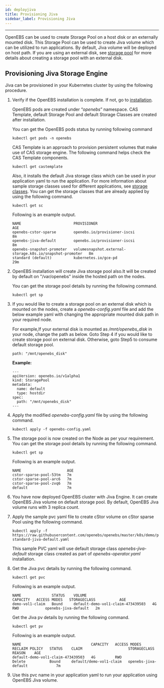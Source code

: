 ```yaml
---
id: deployjiva
title: Provisioning Jiva
sidebar_label: Provisioning Jiva
---
```

------

OpenEBS can be used to create Storage Pool on a host disk or an externally mounted disk. This Storage Pool can be used to create Jiva volume which can be utilized to run applications. By default, Jiva volume will be deployed on host path. If you are using an external disk, see [storage pool](/docs/next/setupstoragepools.html#configuring-a-storage-pool-on-openebs) for more details about creating a storage pool with an external disk. 

## Provisioning Jiva Storage Engine

Jiva can be provisioned in your Kubernetes cluster by using the following procedure. 

1. Verify if the OpenEBS installation is complete. If not, go to [installation](/docs/next/installation.html).

   OpenEBS pods are created under “*openebs*” namespace. CAS Template, default Storage Pool and default Storage Classes are created after installation.

   You can get the OpenEBS pods status by running following command

   ```
   kubectl get pods -n openebs
   ```

   CAS Template is an approach to provision persistent volumes that make use of CAS storage engine. The following command helps check the CAS Template components.

   ```
   kubectl get castemplate
   ```

   Also, it installs the default Jiva storage class which can be used in your application yaml to run the application. For more information about sample storage classes used for different applications, see [storage classes](/docs/next/setupstorageclasses.html). You can get the storage classes that are already applied by using the following command.

   ```
   kubectl get sc
   ```

   Following is an example output.

   ```
   NAME                        PROVISIONER                                                AGE
   openebs-cstor-sparse        openebs.io/provisioner-iscsi                               8m
   openebs-jiva-default        openebs.io/provisioner-iscsi                               8m
   openebs-snapshot-promoter   volumesnapshot.external-storage.k8s.io/snapshot-promoter   8m
   standard (default)          kubernetes.io/gce-pd                                       29m
   ```


2. OpenEBS installation will create Jiva storage pool also.It will be created by default on "/var/openebs" inside the hosted path on the nodes. 

      You can get the storage pool details by running the following command. 

      ```
      kubectl get sp
      ```

3. If you would like to create a storage pool on an external disk which is mounted on the nodes, create a  *openebs-config.yaml* file and add the below example yaml with changing the appropriate mounted disk path in your required node. 

      For example,If your external disk is mounted as */mnt/openebs_disk* in your node, change the path as below. Goto Step 4 if you would like to create storage pool on external disk. Otherwise, goto Step5 to consume default storage pool.

      ```
      path: "/mnt/openebs_disk"
      ```

      **Example:**

      ```
      ---
      apiVersion: openebs.io/v1alpha1
      kind: StoragePool
      metadata:
        name: default
        type: hostdir
      spec:
        path: "/mnt/openebs_disk"
      ---
      ```

4. Apply the modified *openebs-config.yaml* file by using the following command.

      ```
      kubectl apply -f openebs-config.yaml
      ```

5. The storage pool is now created on the Node as per your requirement. You can get the storage pool details by running the following command. 

      ```
      kubectl get sp
      ```

      Following is an example output.

      ```
      NAME                     AGE
      cstor-sparse-pool-53tm   7m
      cstor-sparse-pool-arc6   7m
      cstor-sparse-pool-zvq6   7m
      default                  7m
      ```

6. You have now deployed OpenEBS cluster with Jiva Engine. It can create OpenEBS Jiva volume on default storage pool. By default, OpenEBS Jiva volume runs with 3 replica count. 

7. Apply the sample pvc yaml file to create cStor volume on cStor sparse Pool using the following command.

      ```
      kubectl apply -f https://raw.githubusercontent.com/openebs/openebs/master/k8s/demo/pvc-standard-jiva-default.yaml
      ```

      This sample PVC yaml will use default storage class *openebs-jiva-default* storage class created as part of *openebs-operator.yaml* installation.

8. Get the Jiva pvc details by running the following command.

      ```
      kubectl get pvc
      ```

      Following is an example output.

      ```
      NAME              STATUS    VOLUME                              CAPACITY   ACCESS MODES   STORAGECLASS           AGE
      demo-vol1-claim   Bound     default-demo-vol1-claim-473439503   4G         RWO            openebs-jiva-default   2m
      ```

      Get the Jiva pv details by running the following command.

      ```
      kubectl get pv
      ```

      Following is an example output.

      ```
      NAME                                CAPACITY   ACCESS MODES   RECLAIM POLICY   STATUS    CLAIM                     STORAGECLASS           REASON    AGE
      default-demo-vol1-claim-473439503   4G         RWO            Delete           Bound     default/demo-vol1-claim   openebs-jiva-default             7m
      ```

9. Use this pvc name in your application yaml to run your application using OpenEBS Jiva volume.


<!-- Hotjar Tracking Code for https://docs.openebs.io -->
<script>
   (function(h,o,t,j,a,r){
       h.hj=h.hj||function(){(h.hj.q=h.hj.q||[]).push(arguments)};
       h._hjSettings={hjid:785693,hjsv:6};
       a=o.getElementsByTagName('head')[0];
       r=o.createElement('script');r.async=1;
       r.src=t+h._hjSettings.hjid+j+h._hjSettings.hjsv;
       a.appendChild(r);
   })(window,document,'https://static.hotjar.com/c/hotjar-','.js?sv=');
</script>
